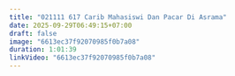 ```yaml
---
title: "021111 617 Carib Mahasiswi Dan Pacar Di Asrama"
date: 2025-09-29T06:49:15+07:00
draft: false
image: "6613ec37f92070985f0b7a08"
duration: 1:01:39
linkVideo: "6613ec37f92070985f0b7a08"
---
```

